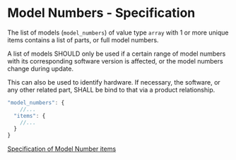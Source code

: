 # Model Numbers - Specification

The list of models (`model_numbers`) of value type `array` with 1 or more unique items contains a list of parts, or full model numbers.

A list of models SHOULD only be used if a certain range of model numbers with its corresponding software version is affected, or the model numbers change during update.

This can also be used to identify hardware. If necessary, the software, or any other related part, SHALL be bind to that via a product relationship.

```javascript
"model_numbers": {
    //...
  "items": {
    //...
  }
}
```

[Specification of Model Number items](types/full_product_name/product_identification_helper/model_numbers/model_number-spec.en.md)
